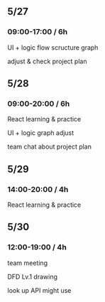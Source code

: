 ## 5/27 

###  09:00-17:00 / 6h

  UI + logic flow scructure graph
  
  adjust & check project plan

## 5/28

###  09:00-20:00 / 6h

React learning & practice

UI + logic graph adjust

team chat about project plan

## 5/29

###  14:00-20:00 / 4h

React learning & practice

## 5/30

###  12:00-19:00 / 4h

team meeting

DFD Lv.1 drawing

look up API might use
